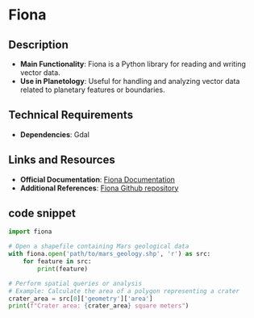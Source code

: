 # Fiona

## Description
- **Main Functionality**: Fiona is a Python library for reading and writing vector data.
- **Use in Planetology**: Useful for handling and analyzing vector data related to planetary features or boundaries.
  
## Technical Requirements
- **Dependencies**: Gdal

## Links and Resources
- **Official Documentation**: [Fiona Documentation](https://fiona.readthedocs.io/)
- **Additional References**: [Fiona Github repository](https://github.com/Toblerity/Fiona)

## code snippet

```python
import fiona

# Open a shapefile containing Mars geological data
with fiona.open('path/to/mars_geology.shp', 'r') as src:
    for feature in src:
        print(feature)

# Perform spatial queries or analysis
# Example: Calculate the area of a polygon representing a crater
crater_area = src[0]['geometry']['area']
print(f"Crater area: {crater_area} square meters")
